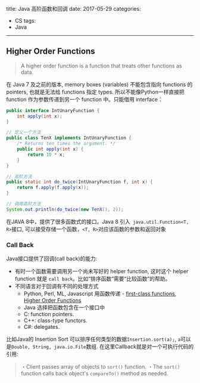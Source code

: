 title: Java 高阶函数和回调
date: 2017-05-29
categories:
- CS
tags:
- Java
---
## Higher Order Functions
> A higher order function is a function that treats other functions as data.

在 Java 7 及之前的版本, memory boxes (variables) 不能包含指向 functions 的 pointers, 也就是无法给 functions 指定 types. 所以不能像Python一样直接把 function 作为参数传递到另一个 function 中。只能借用 interface：
<!-- more -->
```java
public interface IntUnaryFunction {
    int apply(int x);
}
```
```java
// 定义一个方法
public class TenX implements IntUnaryFunction {
    /* Returns ten times the argument. */
    public int apply(int x) {
        return 10 * x;
    }
}

// 高阶方法
public static int do_twice(IntUnaryFunction f, int x) {
    return f.apply(f.apply(x));
}

// 调用高阶方法
System.out.println(do_twice(new TenX(), 2));
```
在JAVA 8中，提供了很多函数式的接口。Java 8 引入` java.util.Function<T, R>`接口, 可以接受存储一个函数，`<T, R>`对应该函数的参数和返回对象

### Call Back
Java接口提供了回调(call back)的能力:
* 有时一个函数需要调用另一个尚未写好的 helper function, 这时这个 helper function 就是 `call back`。比如“排序函数”需要“比较函数”的帮助。
* 不同语言对于回调有不同的处理方式
    * Python, Perl, ML, Javascript 用函数传递 - [first-class functions, Higher Order Functions](#Higher-Order-Functions)
    * Java 选择把函数包含在一个接口中
    * C: function pointers.
    * C++: class-type functors.
    * C#: delegates.

比如Java的 Insertion Sort 可以排序任何类型的数据`Insertion.sort(a);`, `a`可以是`Double, String, java.io.File`数组. 在这里Callback就是对一个可执行代码的引用:
>・Client passes array of objects to `sort()` function.
>・The `sort()` function calls back object's `compareTo()` method as needed.
